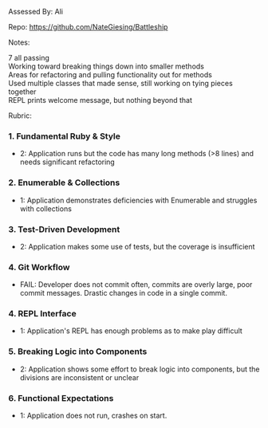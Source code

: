 Assessed By:
Ali  

Repo:
https://github.com/NateGiesing/Battleship  

Notes:

7 all passing  
Working toward breaking things down into smaller methods  
Areas for refactoring and pulling functionality out for methods  
Used multiple classes that made sense, still working on tying pieces together    
REPL prints welcome message, but nothing beyond that  

Rubric:

### 1. Fundamental Ruby & Style

* 2:  Application runs but the code has many long methods (>8 lines) and needs significant refactoring

### 2. Enumerable & Collections

* 1: Application demonstrates deficiencies with Enumerable and struggles with collections

### 3. Test-Driven Development

* 2: Application makes some use of tests, but the coverage is insufficient

### 4. Git Workflow

* FAIL: Developer does not commit often, commits are overly large, poor commit messages. Drastic changes in code in a single commit.

### 4. REPL Interface

* 1: Application's REPL has enough problems as to make play difficult

### 5. Breaking Logic into Components

* 2: Application shows some effort to break logic into components, but the divisions are inconsistent or unclear

### 6. Functional Expectations

* 1: Application does not run, crashes on start.

